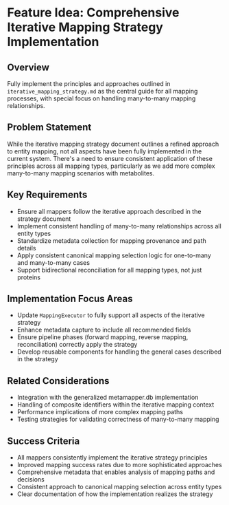 # Feature Idea: Comprehensive Iterative Mapping Strategy Implementation

## Overview
Fully implement the principles and approaches outlined in `iterative_mapping_strategy.md` as the central guide for all mapping processes, with special focus on handling many-to-many mapping relationships.

## Problem Statement
While the iterative mapping strategy document outlines a refined approach to entity mapping, not all aspects have been fully implemented in the current system. There's a need to ensure consistent application of these principles across all mapping types, particularly as we add more complex many-to-many mapping scenarios with metabolites.

## Key Requirements
- Ensure all mappers follow the iterative approach described in the strategy document
- Implement consistent handling of many-to-many relationships across all entity types
- Standardize metadata collection for mapping provenance and path details
- Apply consistent canonical mapping selection logic for one-to-many and many-to-many cases
- Support bidirectional reconciliation for all mapping types, not just proteins

## Implementation Focus Areas
- Update `MappingExecutor` to fully support all aspects of the iterative strategy
- Enhance metadata capture to include all recommended fields
- Ensure pipeline phases (forward mapping, reverse mapping, reconciliation) correctly apply the strategy
- Develop reusable components for handling the general cases described in the strategy

## Related Considerations
- Integration with the generalized metamapper.db implementation
- Handling of composite identifiers within the iterative mapping context
- Performance implications of more complex mapping paths
- Testing strategies for validating correctness of many-to-many mapping

## Success Criteria
- All mappers consistently implement the iterative strategy principles
- Improved mapping success rates due to more sophisticated approaches
- Comprehensive metadata that enables analysis of mapping paths and decisions
- Consistent approach to canonical mapping selection across entity types
- Clear documentation of how the implementation realizes the strategy
